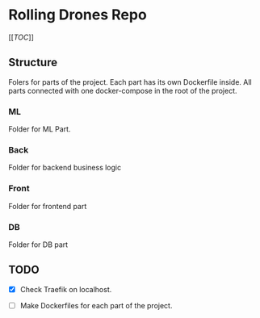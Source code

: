 # Rolling Drones Repo

[[_TOC_]]

## Structure

Folers for parts of the project. Each part has its own Dockerfile inside. All parts connected with one docker-compose in the root of the project.

### ML

Folder for ML Part.

### Back

Folder for backend business logic

### Front

Folder for frontend part

### DB

Folder for DB part

## TODO

- [X] Check Traefik on localhost.
- [ ] Make Dockerfiles for each part of the project.

